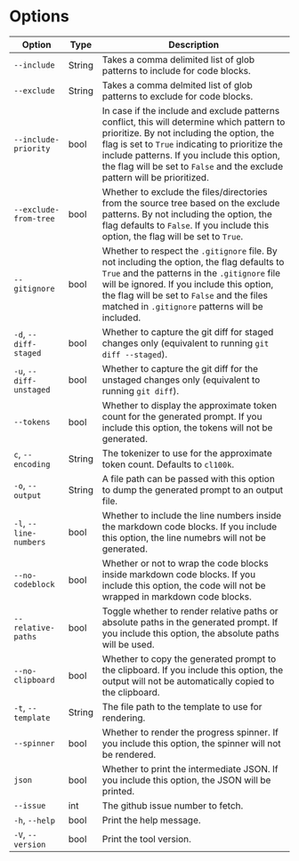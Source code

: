 # Options

| Option                  | Type   | Description                                                                                                                                                                                                                                                                                                           |
| ----------------------- | ------ | --------------------------------------------------------------------------------------------------------------------------------------------------------------------------------------------------------------------------------------------------------------------------------------------------------------------- |
| `--include`             | String | Takes a comma delimited list of glob patterns to include for code blocks.                                                                                                                                                                                                                                             |
| `--exclude`             | String | Takes a comma delmited list of glob patterns to exclude for code blocks.                                                                                                                                                                                                                                              |
| `--include-priority`    | bool   | In case if the include and exclude patterns conflict, this will determine which pattern to prioritize. By not including the option, the flag is set to `True` indicating to prioritize the include patterns. If you include this option, the flag will be set to `False` and the exclude pattern will be prioritized. |
| `--exclude-from-tree`   | bool   | Whether to exclude the files/directories from the source tree based on the exclude patterns. By not including the option, the flag defaults to `False`. If you include this option, the flag will be set to `True`.                                                                                                   |
| `--gitignore`           | bool   | Whether to respect the `.gitignore` file. By not including the option, the flag defaults to `True` and the patterns in the `.gitignore` file will be ignored. If you include this option, the flag will be set to `False` and the files matched in `.gitignore` patterns will be included.                            |
| `-d`, `--diff-staged`   | bool   | Whether to capture the git diff for staged changes only (equivalent to running `git diff --staged`).                                                                                                                                                                                                                  |
| `-u`, `--diff-unstaged` | bool   | Whether to capture the git diff for the unstaged changes only (equivalent to running `git diff`).                                                                                                                                                                                                                     |
| `--tokens`              | bool   | Whether to display the approximate token count for the generated prompt. If you include this option, the tokens will not be generated.                                                                                                                                                                                |
| `c`, `--encoding`       | String | The tokenizer to use for the approximate token count. Defaults to `cl100k`.                                                                                                                                                                                                                                           |
| `-o`, `--output`        | String | A file path can be passed with this option to dump the generated prompt to an output file.                                                                                                                                                                                                                            |
| `-l`, `--line-numbers`  | bool   | Whether to include the line numbers inside the markdown code blocks. If you include this option, the line numebrs will not be generated.                                                                                                                                                                              |
| `--no-codeblock`        | bool   | Whether or not to wrap the code blocks inside markdown code blocks. If you include this option, the code will not be wrapped in markdown code blocks.                                                                                                                                                                 |
| `--relative-paths`      | bool   | Toggle whether to render relative paths or absolute paths in the generated prompt. If you include this option, the absolute paths will be used.                                                                                                                                                                       |
| `--no-clipboard`        | bool   | Whether to copy the generated prompt to the clipboard. If you include this option, the output will not be automatically copied to the clipboard.                                                                                                                                                                      |
| `-t`, `--template`      | String | The file path to the template to use for rendering.                                                                                                                                                                                                                                                                   |
| `--spinner`             | bool   | Whether to render the progress spinner. If you include this option, the spinner will not be rendered.                                                                                                                                                                                                                 |
| `json`                  | bool   | Whether to print the intermediate JSON. If you include this option, the JSON will be printed.                                                                                                                                                                                                                         |
| `--issue`               | int    | The github issue number to fetch.                                                                                                                                                                                                                                                                                     |
| `-h`, `--help`          | bool   | Print the help message.                                                                                                                                                                                                                                                                                               |
| `-V`, `--version`       | bool   | Print the tool version.                                                                                                                                                                                                                                                                                               |
